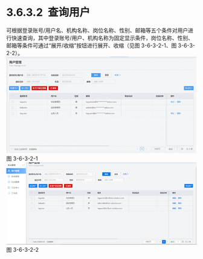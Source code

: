 # 3.6.3.2  查询用户

可根据登录账号/用户名、机构名称、岗位名称、性别、邮箱等五个条件对用户进行快速查询，其中登录账号/用户、机构名称为固定显示条件，岗位名称、性别、邮箱等条件可通过“展开/收缩”按钮进行展开、收缩（见图 3-6-3-2-1、图 3-6-3-2-2）。<br />![](<../../assets/images/(357).png#height=211&width=415>)<br />图 3-6-3-2-1<br />![](<../../assets/images/(358).png#height=180&width=415>)<br />图 3-6-3-2-2
<a name="1o0jz"></a>
